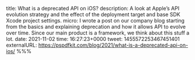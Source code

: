 title: What is a deprecated API on iOS?
description: A look at Apple’s API evolution strategy and the effect of the deployment target and base SDK Xcode project settings.
micro: I wrote a post on our company blog starting from the basics and explaining deprecation and how it allows API to evolve over time. Since our main product is a framework, we think about this stuff a lot.
date: 2021-11-02
time: 16:27:23+0000
tweet: 1455572253467451401
externalURL: https://pspdfkit.com/blog/2021/what-is-a-deprecated-api-on-ios/
%%%
